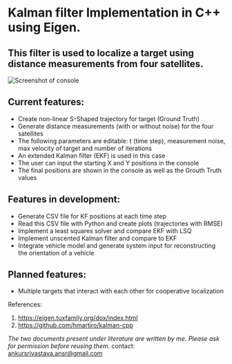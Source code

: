 # Kalman filter Implementation in C++ using Eigen. 

## This filter is used to localize a target using distance measurements from four satellites. 

![Screenshot of console](https://i.imgur.com/VipKiis.png?1raw=true "Screenshot of console")
## Current features:
- Create non-linear S-Shaped trajectory for target (Ground Truth)
- Generate distance measurements (with or without noise) for the four satellites
- The following parameters are editable: t (time step), measurement noise, max velocity of target and number of iterations
- An extended Kalman filter (EKF) is used in this case
- The user can input the starting X and Y positions in the console
- The final positions are shown in the console as well as the Grouth Truth values

## Features in development:
- Generate CSV file for KF positions at each time step 
- Read this CSV file with Python and create plots (trajectories with RMSE) 
- Implement a least squares solver and compare EKF with LSQ 
- Implement unscented Kalman filter and compare to EKF 
- Integrate vehicle model and generate system input for reconstructing the orientation of a vehicle 

## Planned features:
- Multiple targets that interact with each other for cooperative localization


References:
1. https://eigen.tuxfamily.org/dox/index.html
2. https://github.com/hmartiro/kalman-cpp 

*The two documents present under literature are written by me. Please ask for permission before reusing them.*
contact: ankursrivastava.ansr@gmail.com 
